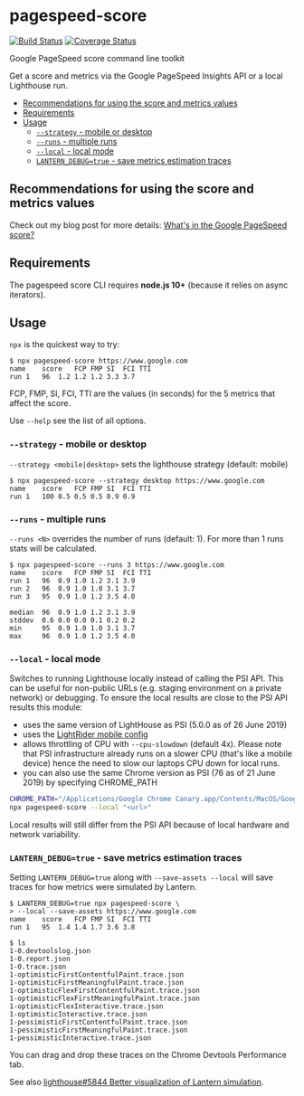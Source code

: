# pagespeed-score

[![Build Status](https://travis-ci.org/csabapalfi/pagespeed-score.svg?branch=master)](https://travis-ci.org/csabapalfi/pagespeed-score/)
[![Coverage Status](https://coveralls.io/repos/github/csabapalfi/pagespeed-score/badge.svg?2)](https://coveralls.io/github/csabapalfi/pagespeed-score)

Google PageSpeed score command line toolkit

Get a score and metrics via the Google PageSpeed Insights API or a local Lighthouse run.

  - [Recommendations for using the score and metrics values](#recommendations-for-using-the-score-and-metrics-values)
  - [Requirements](#requirements)
  - [Usage](#usage)
    - [`--strategy` - mobile or desktop](#--strategy---mobile-or-desktop)
    - [`--runs` - multiple runs](#--runs---multiple-runs)
    - [`--local` - local mode](#--local---local-mode)
    - [`LANTERN_DEBUG=true` - save metrics estimation traces](#lantern_debugtrue---save-metrics-estimation-traces)

## Recommendations for using the score and metrics values

Check out my blog post for more details: [What's in the Google PageSpeed score?](https://medium.com/expedia-group-tech/whats-in-the-google-pagespeed-score-a5fc93f91e91)

## Requirements

The pagespeed score CLI requires **node.js 10+** (because it relies on async iterators).

## Usage

`npx` is the quickest way to try:

```
$ npx pagespeed-score https://www.google.com
name  	score	FCP	FMP	SI	FCI	TTI
run 1 	96	1.2	1.2	1.2	3.3	3.7
```

FCP, FMP, SI, FCI, TTI are the values (in seconds) for the 5 metrics that affect the score.

Use `--help` see the list of all options.

### `--strategy` - mobile or desktop

`--strategy <mobile|desktop>` sets the lighthouse strategy (default: mobile)

```
$ npx pagespeed-score --strategy desktop https://www.google.com
name  	score	FCP	FMP	SI	FCI	TTI
run 1 	100	0.5	0.5	0.5	0.9	0.9
```

### `--runs` - multiple runs

`--runs <N>` overrides the number of runs (default: 1). For more than 1 runs stats will be calculated.

```
$ npx pagespeed-score --runs 3 https://www.google.com
name  	score	FCP	FMP	SI	FCI	TTI
run 1 	96	0.9	1.0	1.2	3.1	3.9
run 2 	96	0.9	1.0	1.0	3.1	3.7
run 3 	95	0.9	1.0	1.2	3.5	4.0

median	96	0.9	1.0	1.2	3.1	3.9
stddev	0.6	0.0	0.0	0.1	0.2	0.2
min   	95	0.9	1.0	1.0	3.1	3.7
max   	96	0.9	1.0	1.2	3.5	4.0
```

### `--local` - local mode

Switches to running Lighthouse locally instead of calling the PSI API. This can be useful for non-public URLs (e.g. staging environment on a private network) or debugging. To ensure the local results are close to the PSI API results this module:

  * uses the same version of LightHouse as PSI (5.0.0 as of 26 June 2019) 
  * uses the [LightRider mobile config](https://github.com/GoogleChrome/lighthouse/blob/master/lighthouse-core/config/lr-mobile-config.js)
  * allows throttling of CPU with `--cpu-slowdown` (default 4x). Please note that PSI infrastructure already runs on a slower CPU (that's like a mobile device) hence the need to slow our laptops CPU down for local runs.
  * you can also use the same Chrome version as PSI (76 as of 21 June 2019) by specifying CHROME_PATH

```sh
CHROME_PATH="/Applications/Google Chrome Canary.app/Contents/MacOS/Google Chrome Canary" \
npx pagespeed-score --local "<url>"
```

Local results will still differ from the PSI API because of local hardware and network variability.


### `LANTERN_DEBUG=true` - save metrics estimation traces

Setting `LANTERN_DEBUG=true` along with `--save-assets --local` will save traces for how metrics were simulated by Lantern.

```
$ LANTERN_DEBUG=true npx pagespeed-score \
> --local --save-assets https://www.google.com
name  	score	FCP	FMP	SI	FCI	TTI
run 1 	95	1.4	1.4	1.7	3.6	3.8

$ ls
1-0.devtoolslog.json
1-0.report.json
1-0.trace.json
1-optimisticFirstContentfulPaint.trace.json
1-optimisticFirstMeaningfulPaint.trace.json
1-optimisticFlexFirstContentfulPaint.trace.json
1-optimisticFlexFirstMeaningfulPaint.trace.json
1-optimisticFlexInteractive.trace.json
1-optimisticInteractive.trace.json
1-pessimisticFirstContentfulPaint.trace.json
1-pessimisticFirstMeaningfulPaint.trace.json
1-pessimisticInteractive.trace.json

```

You can drag and drop these traces on the Chrome Devtools Performance tab.

See also [lighthouse#5844 Better visualization of Lantern simulation](https://github.com/GoogleChrome/lighthouse/issues/5844).
